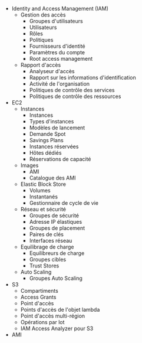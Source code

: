 
- Identity  and Access Management (IAM)
	- Gestion des accès
		- Groupes d'utilisateurs
		- Utilisateurs
		- Rôles
		- Politiques
		- Fournisseurs d'identité
		- Paramètres du compte
		- Root access management
	- Rapport d'accès
		- Analyseur d'accès
		- Rapport sur les informations d'identification
		- Activité de l'organisation
		- Politiques de contrôle des services
		- Politiques de contrôle des ressources
- EC2
	- Instances
		- Instances
		- Types d'instances
		- Modèles de lancement
		- Demande Spot
		- Savings Plans
		- Instances réservées
		- Hôtes dédiés
		- Réservations de capacité
	- Images
		- AMI
		- Catalogue des AMI
	- Elastic Block Store
		- Volumes
		- Instantanés
		- Gestionnaire de cycle de vie
	- Réseau et sécurité
		- Groupes de sécurité
		- Adresse IP élastiques
		- Groupes de placement
		- Paires de clés
		- Interfaces réseau
	- Equilibrage de charge
		- Equilibreurs de charge
		- Groupes cibles
		- Trust Stores
	- Auto Scaling
		- Groupes Auto Scaling
- S3
	- Compartiments
	- Access Grants
	- Point d'accès
	- Points d'accès de l'objet lambda
	- Point d'accès multi-région
	- Opérations par lot
	- IAM Access Analyzer pour S3
- AMI